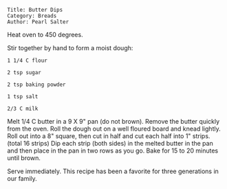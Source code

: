 ~~~ recipe-info
Title: Butter Dips
Category: Breads
Author: Pearl Salter
~~~

Heat oven to 450 degrees.

Stir together by hand to form a moist dough:

~~~ recipe-ingredients
1 1/4 C flour

2 tsp sugar

2 tsp baking powder

1 tsp salt

2/3 C milk
~~~

Melt 1/4 C butter in a 9 X 9" pan (do not brown). Remove the butter quickly from the oven. Roll the
dough out on a well floured board and knead lightly. Roll out into a 8" square, then cut in half and
cut each half into 1" strips. (total 16 strips) Dip each strip (both sides) in the melted butter in
the pan and then place in the pan in two rows as you go. Bake for 15 to 20 minutes until brown.

Serve immediately. This recipe has been a favorite for three generations in our family.
